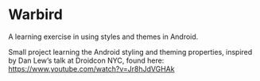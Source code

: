 # Warbird
A learning exercise in using styles and themes in Android. 

Small project learning the Android styling and theming properties, inspired by Dan Lew’s talk at Droidcon NYC, found here: https://www.youtube.com/watch?v=Jr8hJdVGHAk
